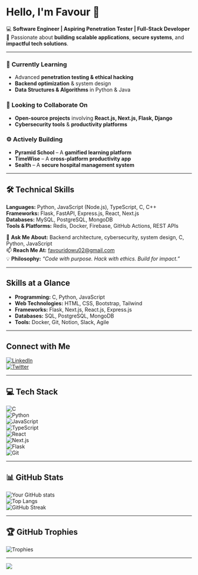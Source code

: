 # Hello, I'm Favour 👋  

💻 **Software Engineer | Aspiring Penetration Tester | Full-Stack Developer**  
🚀 Passionate about **building scalable applications**, **secure systems**, and **impactful tech solutions**.  

---

### 🌱 **Currently Learning**  
- Advanced **penetration testing & ethical hacking**  
- **Backend optimization** & system design  
- **Data Structures & Algorithms** in Python & Java  

### 👯 **Looking to Collaborate On**  
- **Open-source projects** involving **React.js, Next.js, Flask, Django**  
- **Cybersecurity tools** & **productivity platforms**  

### ⚙️ **Actively Building**  
- **Pyramid School** – A **gamified learning platform**  
- **TimeWise** – A **cross-platform productivity app**  
- **Sealth** – A **secure hospital management system**  

---

## 🛠️ **Technical Skills**  

**Languages:** Python, JavaScript (Node.js), TypeScript, C, C++  
**Frameworks:** Flask, FastAPI, Express.js, React, Next.js  
**Databases:** MySQL, PostgreSQL, MongoDB  
**Tools & Platforms:** Redis, Docker, Firebase, GitHub Actions, REST APIs  

💬 **Ask Me About:** Backend architecture, cybersecurity, system design, C, Python, JavaScript  
📫 **Reach Me At:** [favouridowu02@gmail.com](mailto:favouridowu02@gmail.com)  
💡 **Philosophy:** *“Code with purpose. Hack with ethics. Build for impact.”*  

---

## **Skills at a Glance**  

- **Programming:** C, Python, JavaScript  
- **Web Technologies:** HTML, CSS, Bootstrap, Tailwind  
- **Frameworks:** Flask, Next.js, React.js, Express.js  
- **Databases:** SQL, PostgreSQL, MongoDB  
- **Tools:** Docker, Git, Notion, Slack, Agile  

---

## **Connect with Me**  

[![LinkedIn](https://img.shields.io/badge/LinkedIn-Connect%20with%20me-blue?style=flat&logo=linkedin)](https://www.linkedin.com/in/favouridowu)  
[![Twitter](https://img.shields.io/badge/Twitter-Follow%20me-blue?style=flat&logo=twitter)](https://www.twitter.com/favour_eng)  

---

## 💻 **Tech Stack**  
![C](https://img.shields.io/badge/c-%2300599C.svg?style=for-the-badge&logo=c&logoColor=white)  
![Python](https://img.shields.io/badge/python-3670A0?style=for-the-badge&logo=python&logoColor=ffdd54)  
![JavaScript](https://img.shields.io/badge/javascript-%23323330.svg?style=for-the-badge&logo=javascript&logoColor=%23F7DF1E)  
![TypeScript](https://img.shields.io/badge/typescript-%23007ACC.svg?style=for-the-badge&logo=typescript&logoColor=white)  
![React](https://img.shields.io/badge/react-%2320232a.svg?style=for-the-badge&logo=react&logoColor=%2361DAFB)  
![Next.js](https://img.shields.io/badge/Next-black?style=for-the-badge&logo=next.js&logoColor=white)  
![Flask](https://img.shields.io/badge/flask-%23000.svg?style=for-the-badge&logo=flask&logoColor=white)  
![Git](https://img.shields.io/badge/git-%23F05033.svg?style=for-the-badge&logo=git&logoColor=white)  

---

## 📊 **GitHub Stats**  
![Your GitHub stats](https://github-readme-stats.vercel.app/api?username=Favouridowu02&show_icons=true&count_private=true&theme=radical)  
![Top Langs](https://github-readme-stats.vercel.app/api/top-langs/?username=Favouridowu02&layout=compact&theme=radical)  
![GitHub Streak](https://github-readme-streak-stats.herokuapp.com/?user=Favouridowu02&theme=dark&hide_border=false)  

---

## 🏆 **GitHub Trophies**  
![Trophies](https://github-profile-trophy.vercel.app/?username=Favouridowu02&theme=radical&no-frame=false&no-bg=true&margin-w=4)  

---

[![](https://visitcount.itsvg.in/api?id=Favouridowu02&icon=0&color=0)](https://visitcount.itsvg.in)  

<!-- Proudly created with GPRM ( https://gprm.itsvg.in ) -->
